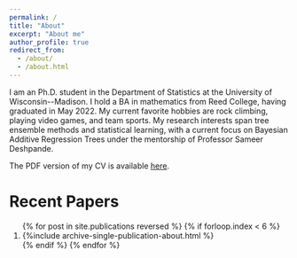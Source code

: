 ```yaml
---
permalink: /
title: "About"
excerpt: "About me"
author_profile: true
redirect_from: 
  - /about/
  - /about.html
---
```


I am an Ph.D. student in the Department of Statistics at the University of Wisconsin--Madison.  I hold a BA in mathematics from Reed College, having graduated in May 2022. My current favorite hobbies are rock climbing, playing video games, and team sports. My research interests span tree ensemble methods and statistical learning, with a current focus on Bayesian Additive Regression Trees under the mentorship of Professor Sameer Deshpande.

The PDF version of my CV is available [here](https://paulhnguyen.github.io/files/Nguyen_2023_cv.pdf).


Recent Papers
======

<ol>{% for post in site.publications reversed %}
  {% if forloop.index < 6  %}
   <li> {%include archive-single-publication-about.html %}</li>
  {% endif %}
{% endfor %}</ol>


